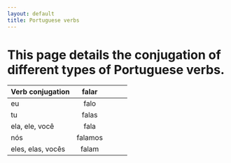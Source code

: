 ```yaml
---
layout: default
title: Portuguese verbs
---
```

# This page details the conjugation of different types of Portuguese verbs.



| Verb conjugation  | falar     |   |   |   |
|-------------------|:-----------:|---|---|---|
| eu                | falo      |   |   |   |
| tu                | falas     |   |   |   |
| ela, ele, você    | fala      |   |   |   |
| nós               | falamos   |   |   |   |
| eles, elas, vocês | falam     |   |   |   |
